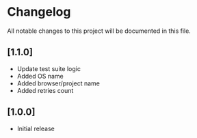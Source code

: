 # Changelog

All notable changes to this project will be documented in this file.

## [1.1.0]

- Update test suite logic
- Added OS name
- Added browser/project name
- Added retries count

## [1.0.0]

- Initial release
